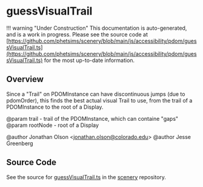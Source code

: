 # guessVisualTrail

!!! warning "Under Construction"
    This documentation is auto-generated, and is a work in progress. Please see the source code at
    [https://github.com/phetsims/scenery/blob/main/js/accessibility/pdom/guessVisualTrail.ts](https://github.com/phetsims/scenery/blob/main/js/accessibility/pdom/guessVisualTrail.ts) for the most up-to-date information.

## Overview

Since a "Trail" on PDOMInstance can have discontinuous jumps (due to pdomOrder), this finds the best
actual visual Trail to use, from the trail of a PDOMInstance to the root of a Display.

@param trail - trail of the PDOMInstance, which can containe "gaps"
@param rootNode - root of a Display

@author Jonathan Olson &lt;jonathan.olson@colorado.edu&gt;
@author Jesse Greenberg



## Source Code

See the source for [guessVisualTrail.ts](https://github.com/phetsims/scenery/blob/main/js/accessibility/pdom/guessVisualTrail.ts) in the [scenery](https://github.com/phetsims/scenery) repository.
